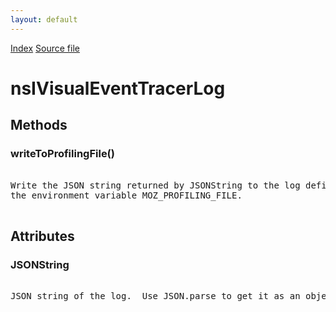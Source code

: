 ```yaml
---
layout: default
---
```

<div id='links'><a href="../index.html">Index</a>
<a href="http://dxr.mozilla.org/mozilla-central/source/xpcom/base/nsIVisualEventTracer.idl">Source file</a>
</div>

# nsIVisualEventTracerLog #

## Methods ##

### writeToProfilingFile() ###
<pre>  
Write the JSON string returned by JSONString to the log defined by  
the environment variable MOZ_PROFILING_FILE.  
  
</pre>
## Attributes ##

### JSONString ###
<pre>  
JSON string of the log.  Use JSON.parse to get it as an object.  
  
</pre>